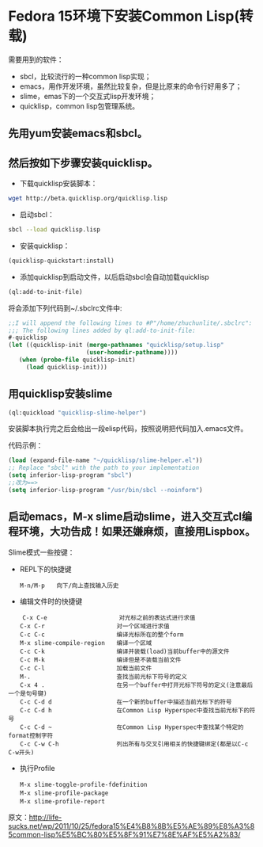# Fedora 15环境下安装Common Lisp(转载)

需要用到的软件：

* sbcl，比较流行的一种common lisp实现；
* emacs，用作开发环境，虽然比较复杂，但是比原来的命令行好用多了；
* slime，emas下的一个交互式lisp开发环境；
* quicklisp，common lisp包管理系统。




## 先用yum安装emacs和sbcl。

##  然后按如下步骤安装quicklisp。



* 下载quicklisp安装脚本：

```bash
wget http://beta.quicklisp.org/quicklisp.lisp
```



* 启动sbcl：

```bash
sbcl --load quicklisp.lisp
```



* 安装quicklisp：

```lisp
(quicklisp-quickstart:install)
```



* 添加quicklisp到启动文件，以后启动sbcl会自动加载quicklisp

```lisp
(ql:add-to-init-file)
```

将会添加下列代码到~/.sbclrc文件中:

```lisp
;;I will append the following lines to #P"/home/zhuchunlite/.sbclrc":
;;; The following lines added by ql:add-to-init-file:
#-quicklisp
(let ((quicklisp-init (merge-pathnames "quicklisp/setup.lisp"
                      (user-homedir-pathname))))
   (when (probe-file quicklisp-init)
     (load quicklisp-init)))
```



## 用quicklisp安装slime

```lisp
(ql:quickload "quicklisp-slime-helper")
```

安装脚本执行完之后会给出一段elisp代码，按照说明把代码加入.emacs文件。

代码示例：

```lisp
(load (expand-file-name "~/quicklisp/slime-helper.el"))
;; Replace "sbcl" with the path to your implementation
(setq inferior-lisp-program "sbcl")
;;改为==>
(setq inferior-lisp-program "/usr/bin/sbcl --noinform")
```



## 启动emacs，M-x slime启动slime，进入交互式cl编程环境，大功告成！如果还嫌麻烦，直接用Lispbox。

Slime模式一些按键：

* REPL下的快捷键

```text
　　M-n/M-p　　向下/向上查找输入历史
```

* 编辑文件时的快捷键

```text
    C-x C-e　　                 对光标之前的表达式进行求值
　　C-x C-r　　                 对一个区域进行求值
　　C-c C-c　　                 编译光标所在的整个form　　　　　
　　M-x slime-compile-region　　编译一个区域
　　C-c C-k　　                 编译并装载(load)当前buffer中的源文件
　　C-c M-k　　                 编译但是不装载当前文件
　　C-c C-l　　                 加载当前文件　　　　　　
　　M-.　　                     查找当前光标下符号的定义
　　C-x 4 .　　                 在另一个buffer中打开光标下符号的定义(注意最后一个是句号键)
　　C-c C-d d　　               在一个新的buffer中描述当前光标下的符号
　　C-c C-d h　　               在Common Lisp Hyperspec中查找当前光标下的符号
　　C-c C-d ~　　               在Common Lisp Hyperspec中查找某个特定的format控制字符
　　C-c C-w C-h　　             列出所有与交叉引用相关的快捷键绑定(都是以C-c C-w开头)
```

* 执行Profile

```text
　　M-x slime-toggle-profile-fdefinition
　　M-x slime-profile-package
　　M-x slime-profile-report
```



原文：http://life-sucks.net/wp/2011/10/25/fedora15%E4%B8%8B%E5%AE%89%E8%A3%85common-lisp%E5%BC%80%E5%8F%91%E7%8E%AF%E5%A2%83/
